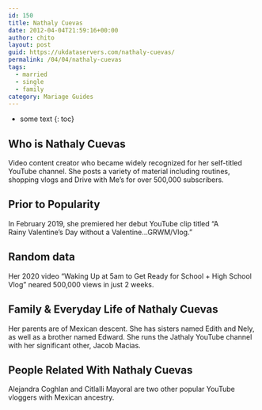 ```yaml
---
id: 150
title: Nathaly Cuevas
date: 2012-04-04T21:59:16+00:00
author: chito
layout: post
guid: https://ukdataservers.com/nathaly-cuevas/
permalink: /04/04/nathaly-cuevas  
tags:
  - married
  - single
  - family
category: Mariage Guides
---
```


* some text
{: toc}


## Who is  Nathaly Cuevas
                  
                  
                  
Video content creator who became widely recognized for her self-titled YouTube channel. She posts a variety of material including routines, shopping vlogs and Drive with Me&#8217;s for over 500,000 subscribers. 
                  
                
                
                
## Prior to Popularity 
                  
                  
                  
In February 2019, she premiered her debut YouTube clip titled &#8220;A Rainy Valentine&#8217;s Day without a Valentine&#8230;GRWM/Vlog.&#8221;  
                  
                
                
                
## Random data 
                  
                  
                  
Her 2020 video &#8220;Waking Up at 5am to Get Ready for School + High School Vlog&#8221; neared 500,000 views in just 2 weeks.  
                  
                
                
                
## Family & Everyday Life of Nathaly Cuevas
                  
                  
                  
Her parents are of Mexican descent. She has sisters named Edith and Nely, as well as a brother named Edward. She runs the Jathaly YouTube channel with her significant other, Jacob Macias.
                  
                
                
                
## People Related With  Nathaly Cuevas
                  
                  
                  
Alejandra Coghlan and Citlalli Mayoral are two other popular YouTube vloggers with Mexican ancestry. 
                  
                
              
            
          
          
          
    
    
  

